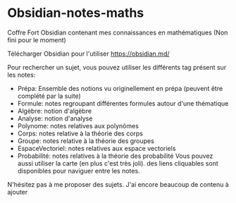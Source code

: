 # Obsidian-notes-maths
Coffre Fort Obsidian contenant mes connaissances en mathématiques (Non fini pour le moment)

Télécharger Obsidian pour l'utiliser https://obsidian.md/

Pour rechercher un sujet, vous pouvez utiliser les différents tag présent sur les notes:
- Prépa: Ensemble des notions vu originellement en prépa (peuvent être complété par la suite)
- Formule: notes regroupant différentes formules autour d'une thématique
- Algèbre: notion d'algèbre
- Analyse: notion d'analyse
- Polynome: notes relatives aux polynômes
- Corps: notes relative à la théorie des corps
- Groupe: notes relative à la théorie des groupes
- EspaceVectoriel: notes relatives aux espace vectoriels
- Probabilité: notes relatives à la théorie des probabilité
Vous pouvez aussi utiliser la carte (en plus c'est très joli).
des liens cliquables sont disponibles pour naviguer entre les notes.

N'hésitez pas à me proposer des sujets. J'ai encore beaucoup de contenu à ajouter
